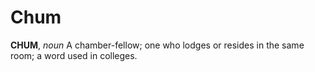 # Chum

**CHUM**, _noun_ A chamber-fellow; one who lodges or resides in the same room; a word used in colleges.